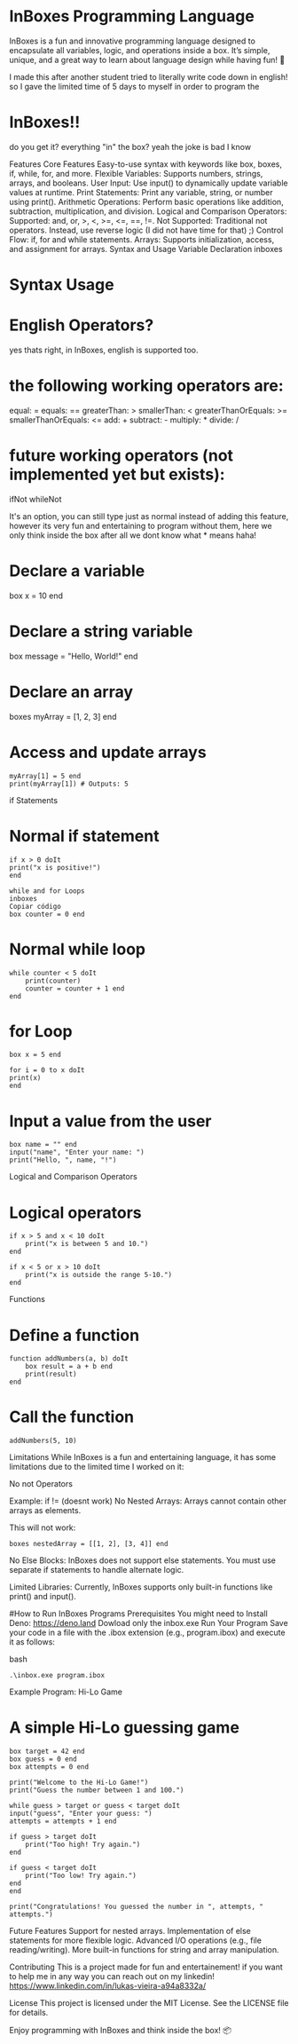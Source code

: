 # InBoxes Programming Language

InBoxes is a fun and innovative programming language designed to encapsulate all variables, logic, and operations inside a box. It’s simple, unique, and a great way to learn about language design while having fun! 🎉

I made this after another student tried to literally write code down in english! so I gave the limited time of 5 days to myself in order to program the

# InBoxes!!

do you get it? everything "in" the box?
yeah the joke is bad I know

Features
Core Features
Easy-to-use syntax with keywords like box, boxes, if, while, for, and more.
Flexible Variables: Supports numbers, strings, arrays, and booleans.
User Input: Use input() to dynamically update variable values at runtime.
Print Statements: Print any variable, string, or number using print().
Arithmetic Operations: Perform basic operations like addition, subtraction, multiplication, and division.
Logical and Comparison Operators:
Supported: and, or, >, <, >=, <=, ==, !=.
Not Supported: Traditional not operators. Instead, use reverse logic (I did not have time for that) ;)
Control Flow:
if, for and while statements.
Arrays: Supports initialization, access, and assignment for arrays.
Syntax and Usage
Variable Declaration inboxes

# Syntax Usage

# English Operators?
yes thats right, in InBoxes, english is supported too.

# the following working operators are:
equal: =
equals: ==
greaterThan: >
smallerThan: <
greaterThanOrEquals: >=
smallerThanOrEquals: <=
add: +
subtract: -
multiply: *
divide: /

# future working operators (not implemented yet but exists):
ifNot
whileNot

It's an option, you can still type just as normal instead of adding this feature, however its very fun and entertaining to program without them, here we only think inside the box after all we dont know what * means haha!


# Declare a variable
box x = 10 end

# Declare a string variable
box message = "Hello, World!" end

# Declare an array
boxes myArray = [1, 2, 3] end

# Access and update arrays
    myArray[1] = 5 end
    print(myArray[1]) # Outputs: 5

if Statements
# Normal if statement
    if x > 0 doIt
    print("x is positive!")
    end

    while and for Loops
    inboxes
    Copiar código
    box counter = 0 end

# Normal while loop
    while counter < 5 doIt
        print(counter)
        counter = counter + 1 end
    end


# for Loop
    box x = 5 end

    for i = 0 to x doIt
    print(x)
    end

# Input a value from the user
    box name = "" end
    input("name", "Enter your name: ")
    print("Hello, ", name, "!")



Logical and Comparison Operators
# Logical operators
    if x > 5 and x < 10 doIt
        print("x is between 5 and 10.")
    end

    if x < 5 or x > 10 doIt
        print("x is outside the range 5-10.")
    end


Functions

# Define a function
    function addNumbers(a, b) doIt
        box result = a + b end
        print(result)
    end

# Call the function
    addNumbers(5, 10)


Limitations
While InBoxes is a fun and entertaining language, it has some limitations due to the limited time I worked on it:

No not Operators

Example:
if != (doesnt work)
No Nested Arrays: Arrays cannot contain other arrays as elements.

This will not work:

    boxes nestedArray = [[1, 2], [3, 4]] end
No Else Blocks: InBoxes does not support else statements. You must use separate if statements to handle alternate logic.

Limited Libraries: Currently, InBoxes supports only built-in functions like print() and input().

#How to Run InBoxes Programs
Prerequisites
You might need to Install Deno: https://deno.land
Dowload only the inbox.exe
Run Your Program
Save your code in a file with the .ibox extension (e.g., program.ibox) and execute it as follows:

bash

    .\inbox.exe program.ibox


Example Program: Hi-Lo Game
# A simple Hi-Lo guessing game

    box target = 42 end
    box guess = 0 end
    box attempts = 0 end

    print("Welcome to the Hi-Lo Game!")
    print("Guess the number between 1 and 100.")

    while guess > target or guess < target doIt
    input("guess", "Enter your guess: ")
    attempts = attempts + 1 end

    if guess > target doIt
        print("Too high! Try again.")
    end

    if guess < target doIt
        print("Too low! Try again.")
    end
    end

    print("Congratulations! You guessed the number in ", attempts, " attempts.")


Future Features
Support for nested arrays.
Implementation of else statements for more flexible logic.
Advanced I/O operations (e.g., file reading/writing).
More built-in functions for string and array manipulation.

Contributing
This is a project made for fun and entertainement! if you want to help me in any way you can reach out on my linkedin!
https://www.linkedin.com/in/lukas-vieira-a94a8332a/

License
This project is licensed under the MIT License. See the LICENSE file for details.

Enjoy programming with InBoxes and think inside the box! 📦
